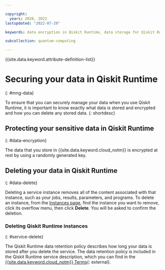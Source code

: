 ```yaml
---

copyright:
  years: 2020, 2022
lastupdated: "2022-07-20"

keywords: data encryption in Qiskit Runtime, data storage for Qiskit Runtime, personal data in Qiskit Runtime, data deletion for Qiskit Runtime, data in Qiskit Runtime, data security in Qiskit Runtime,

subcollection: quantum-computing

---
```


{{site.data.keyword.attribute-definition-list}}

# Securing your data in Qiskit Runtime
{: #mng-data}



To ensure that you can securely manage your data when you use Qiskit Runtime, it is important to know exactly what data is stored and encrypted and how you can delete any stored data.
{: shortdesc}



## Protecting your sensitive data in Qiskit Runtime
{: #data-encryption}

The data that you store in {{site.data.keyword.cloud_notm}} is encrypted at rest by using a randomly generated key.




## Deleting your data in Qiskit Runtime
{: #data-delete}

Deleting a service instance removes all of the content associated with that instance, such as your jobs, results, parameters, and programs. To delete an instance, from the [Instances page](https://cloud.ibm.com/quantum/instances), find the instance you want to remove, click its overflow menu, then click **Delete**. You will be asked to confirm the deletion.

### Deleting Qiskit Runtime instances
{: #service-delete}

The Qiskit Runtime data retention policy describes how long your data is stored after you delete the service. The data retention policy is included in the Qiskit Runtime service description, which you can find in the [{{site.data.keyword.cloud_notm}} Terms](https://www.ibm.com/support/customer/csol/terms?id=i126-9425&lc=en#detail-document){: external}.
